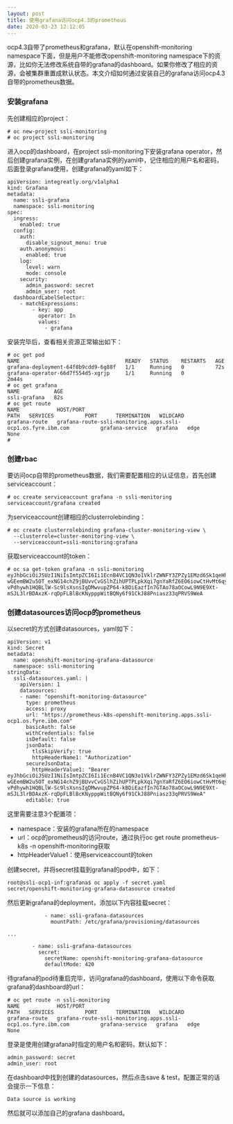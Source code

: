```yaml
---
layout: post
title: 使用grafana访问ocp4.3的prometheus
date: 2020-03-23 12:12:05
---
```


ocp4.3自带了prometheus和grafana，默认在openshift-monitoring namespace下面，但是用户不能修改openshift-monitoring namespace下的资源，比如你无法修改系统自带的grafana的dashboard。如果你修改了相应的资源，会被集群重置成默认状态。本文介绍如何通过安装自己的grafana访问ocp4.3自带的prometheus数据。

### 安装grafana

先创建相应的project：

```
# oc new-project ssli-monitoring
# oc project ssli-monitoring
```

进入ocp的dashboard，在project ssli-monitoring下安装grafana operator，然后创建grafana实例，在创建grafana实例的yaml中，记住相应的用户名和密码，后面登录grafana使用，创建grafana的yaml如下：

```
apiVersion: integreatly.org/v1alpha1
kind: Grafana
metadata:
  name: ssli-grafana
  namespace: ssli-monitoring
spec:
  ingress:
    enabled: true
  config:
    auth:
      disable_signout_menu: true
    auth.anonymous:
      enabled: true
    log:
      level: warn
      mode: console
    security:
      admin_password: secret
      admin_user: root
  dashboardLabelSelector:
    - matchExpressions:
        - key: app
          operator: In
          values:
            - grafana

```

安装完毕后，查看相关资源正常输出如下：

```
# oc get pod
NAME                                  READY   STATUS    RESTARTS   AGE
grafana-deployment-64f8b9cdd9-6g88f   1/1     Running   0          72s
grafana-operator-66d7f554d5-xgrjp     1/1     Running   0          2m44s
# oc get grafana
NAME           AGE
ssli-grafana   82s
# oc get route
NAME            HOST/PORT                                                      PATH   SERVICES          PORT      TERMINATION   WILDCARD
grafana-route   grafana-route-ssli-monitoring.apps.ssli-ocp1.os.fyre.ibm.com          grafana-service   grafana   edge          None
#
```

### 创建rbac

要访问ocp自带的prometheus数据，我们需要配置相应的认证信息，首先创建serviceaccount：

```
# oc create serviceaccount grafana -n ssli-monitoring
serviceaccount/grafana created
```

为serviceaccount创建相应的clusterrolebinding：

```
# oc create clusterrolebinding grafana-cluster-monitoring-view \
  --clusterrole=cluster-monitoring-view \
  --serviceaccount=ssli-monitoring:grafana
```

获取serviceaccount的token：

```
# oc sa get-token grafana -n ssli-monitoring
eyJhbGciOiJSUzI1NiIsImtpZCI6Ii1EcnB4VC1QN3o1VklrZWNFY3ZPZy1EMzd6Sk1qeHhZWlctbVh1RUQwX1EifQ.eyJpc3MiOiJrdWJlcm5ldGVzL3NlcnZpY2VhY2NvdW50Iiwia3ViZXJuZXRlcy5pby9zZXJ2aWNlYWNjb3VudC9uYW1lc3BhY2UiOiJzc2xpLW1vbml0b3JpbmciLCJrdWJlcm5ldGVzLmlvL3NlcnZpY2VhY2NvdW50L3NlY3JldC5uYW1lIjoiZ3JhZmFuYS10b2tlbi12enp0ZyIsImt1YmVybmV0ZXMuaW8vc2VydmljZWFjY291bnQvc2VydmljZS1hY2NvdW50Lm5hbWUiOiJncmFmYW5hIiwia3ViZXJuZXRlcy5pby9zZXJ2aWNlYWNjb3VudC9zZXJ2aWNlLWFjY291bnQudWlkIjoiMDhiMTcyZDUtYTgwNy00NTczLWFhMzEtZGFiMzVjODg5OGJhIiwic3ViIjoic3lzdGVtOnNlcnZpY2VhY2NvdW50OnNzbGktbW9uaXRvcmluZzpncmFmYW5hIn0.YsK4IunwI8h883mZVrKwQC_MYRwyu_9E5hORRmqpEJoY7uEidxK06rat8hOqc6BR7g25EFJmyxlcsz1j1opXTNGqT_o9P2YdhAV1RYq__xMAfHyB7f59whMT2E_rvQZHRBCJCzVbt9-wGEemBW2u5OT_exNG14chZ9jBUvvCvGSlhZihUPTPLpkXqi7gnYaRfZ6EO6iowCtHvMt6qy-vPdhywh1HQBLlW-Sc9lsXsnsIgDMwvupZP64-kBDiEazfIn7GTAo78aOCowL9N9E9Xt-mSJL3lrBDAxzK-rqDpFLBlBcKNypppWitBQNy6f91CkJ88Pniasz33qPRVS9WeA
```

### 创建datasources访问ocp的prometheus

以secret的方式创建datasources，yaml如下：

```
apiVersion: v1
kind: Secret
metadata:
  name: openshift-monitoring-grafana-datasource
  namespace: ssli-monitoring
stringData:
  ssli-datasources.yaml: |
    apiVersion: 1
    datasources:
    - name: "openshift-monitoring-datasource"
      type: prometheus
      access: proxy
      url: "https://prometheus-k8s-openshift-monitoring.apps.ssli-ocp1.os.fyre.ibm.com"
      basicAuth: false
      withCredentials: false
      isDefault: false
      jsonData:
        tlsSkipVerify: true
        httpHeaderName1: "Authorization"
      secureJsonData:
        httpHeaderValue1: "Bearer eyJhbGciOiJSUzI1NiIsImtpZCI6Ii1EcnB4VC1QN3o1VklrZWNFY3ZPZy1EMzd6Sk1qeHhZWlctbVh1RUQwX1EifQ.eyJpc3MiOiJrdWJlcm5ldGVzL3NlcnZpY2VhY2NvdW50Iiwia3ViZXJuZXRlcy5pby9zZXJ2aWNlYWNjb3VudC9uYW1lc3BhY2UiOiJzc2xpLW1vbml0b3JpbmciLCJrdWJlcm5ldGVzLmlvL3NlcnZpY2VhY2NvdW50L3NlY3JldC5uYW1lIjoiZ3JhZmFuYS10b2tlbi12enp0ZyIsImt1YmVybmV0ZXMuaW8vc2VydmljZWFjY291bnQvc2VydmljZS1hY2NvdW50Lm5hbWUiOiJncmFmYW5hIiwia3ViZXJuZXRlcy5pby9zZXJ2aWNlYWNjb3VudC9zZXJ2aWNlLWFjY291bnQudWlkIjoiMDhiMTcyZDUtYTgwNy00NTczLWFhMzEtZGFiMzVjODg5OGJhIiwic3ViIjoic3lzdGVtOnNlcnZpY2VhY2NvdW50OnNzbGktbW9uaXRvcmluZzpncmFmYW5hIn0.YsK4IunwI8h883mZVrKwQC_MYRwyu_9E5hORRmqpEJoY7uEidxK06rat8hOqc6BR7g25EFJmyxlcsz1j1opXTNGqT_o9P2YdhAV1RYq__xMAfHyB7f59whMT2E_rvQZHRBCJCzVbt9-wGEemBW2u5OT_exNG14chZ9jBUvvCvGSlhZihUPTPLpkXqi7gnYaRfZ6EO6iowCtHvMt6qy-vPdhywh1HQBLlW-Sc9lsXsnsIgDMwvupZP64-kBDiEazfIn7GTAo78aOCowL9N9E9Xt-mSJL3lrBDAxzK-rqDpFLBlBcKNypppWitBQNy6f91CkJ88Pniasz33qPRVS9WeA"
      editable: true
```

这里需要注意3个配置项：

- namespace：安装的grafana所在的namespace
- url：ocp的prometheus的访问route，通过执行oc get route prometheus-k8s -n openshift-monitoring获取
- httpHeaderValue1：使用serviceaccount的token


创建secret，并将secret挂载到grafana的pod中，如下：

```
root@ssli-ocp1-inf:grafana$ oc apply -f secret.yaml
secret/openshift-monitoring-grafana-datasource created

```

然后更新grafana的deployment，添加以下内容挂载secret：


```
            - name: ssli-grafana-datasources
              mountPath: /etc/grafana/provisioning/datasources

...

        - name: ssli-grafana-datasources
          secret:
            secretName: openshift-monitoring-grafana-datasource
            defaultMode: 420
```

待grafana的pod待重启完毕，访问grafana的dashboard，使用以下命令获取grafana的dashboard的url：

```
# oc get route -n ssli-monitoring
NAME            HOST/PORT                                                      PATH   SERVICES          PORT      TERMINATION   WILDCARD
grafana-route   grafana-route-ssli-monitoring.apps.ssli-ocp1.os.fyre.ibm.com          grafana-service   grafana   edge          None
```

登录是使用创建grafana时指定的用户名和密码，默认如下：

```
admin_password: secret
admin_user: root
```

在dashboard中找到创建的datasources，然后点击save & test，配置正常的话会提示一下信息：

```
Data source is working
```

然后就可以添加自己的grafana dashboard。

